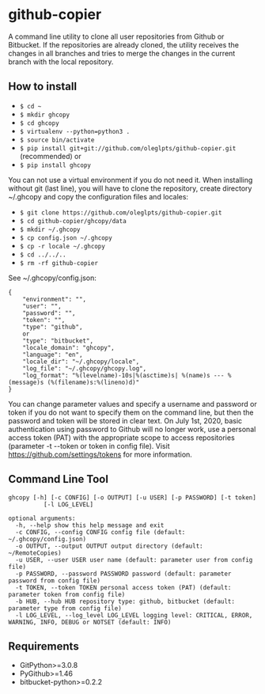 # github-copier

A command line utility to clone all user repositories from Github or Bitbucket. If the repositories are already cloned,
the utility receives the changes in all branches and tries to merge the changes in the current branch with
the local repository.

How to install
--------------

* `$ cd ~` 
* `$ mkdir ghcopy` 
* `$ cd ghcopy`
* `$ virtualenv --python=python3 .`
* `$ source bin/activate`
* `$ pip install git+git://github.com/oleglpts/github-copier.git` (recommended) or
* `$ pip install ghcopy`

You can not use a virtual environment if you do not need it. When installing without git (last line),
you will have to clone the repository, create directory ~/.ghcopy and copy the configuration files and locales:

* `$ git clone https://github.com/oleglpts/github-copier.git`
* `$ cd github-copier/ghcopy/data`
* `$ mkdir ~/.ghcopy`
* `$ cp config.json ~/.ghcopy`
* `$ cp -r locale ~/.ghcopy`
* `$ cd ../../..`
* `$ rm -rf github-copier`

See ~/.ghcopy/config.json:

    {
        "environment": "",
        "user": "",
        "password": "",
        "token": "",
        "type": "github",
        or
        "type": "bitbucket",
        "locale_domain": "ghcopy",
        "language": "en",
        "locale_dir": "~/.ghcopy/locale",
        "log_file": "~/.ghcopy/ghcopy.log",
        "log_format": "%(levelname)-10s|%(asctime)s| %(name)s --- %(message)s (%(filename)s:%(lineno)d)"
    }

You can change parameter values and specify a username and password or token if you do not want to specify them on
the command line, but then the password and token will be stored in clear text. On July 1st, 2020, basic authentication
using password to Github will no longer work, use a personal access token (PAT) with the appropriate scope to
access repositories (parameter -t --token or token in config file). 
Visit https://github.com/settings/tokens for more information.

Command Line Tool
-----------------

    ghcopy [-h] [-c CONFIG] [-o OUTPUT] [-u USER] [-p PASSWORD] [-t token]
              [-l LOG_LEVEL]

    optional arguments:
      -h, --help show this help message and exit
      -c CONFIG, --config CONFIG config file (default: ~/.ghcopy/config.json)
      -o OUTPUT, --output OUTPUT output directory (default: ~/RemoteCopies)
      -u USER, --user USER user name (default: parameter user from config file)
      -p PASSWORD, --password PASSWORD password (default: parameter password from config file)
      -t TOKEN, --token TOKEN personal access token (PAT) (default: parameter token from config file)
      -b HUB, --hub HUB repository type: github, bitbucket (default: parameter type from config file)
      -l LOG_LEVEL, --log_level LOG_LEVEL logging level: CRITICAL, ERROR, WARNING, INFO, DEBUG or NOTSET (default: INFO)

Requirements
------------

* GitPython>=3.0.8
* PyGithub>=1.46
* bitbucket-python>=0.2.2
